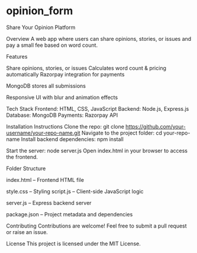 # opinion_form
Share Your Opinion Platform

Overview
A web app where users can share opinions, stories, or issues and pay a small fee based on word count.

Features

Share opinions, stories, or issues
Calculates word count & pricing automatically
Razorpay integration for payments

MongoDB stores all submissions

Responsive UI with blur and animation effects

Tech Stack
Frontend: HTML, CSS, JavaScript
Backend: Node.js, Express.js
Database: MongoDB
Payments: Razorpay API

Installation Instructions
Clone the repo:
git clone https://github.com/your-username/your-repo-name.git
Navigate to the project folder:
cd your-repo-name
Install backend dependencies:
npm install

Start the server:
node server.js
Open index.html in your browser to access the frontend.

Folder Structure

index.html – Frontend HTML file

style.css – Styling
script.js – Client-side JavaScript logic

server.js – Express backend server

package.json – Project metadata and dependencies

Contributing
Contributions are welcome! Feel free to submit a pull request or raise an issue.

License
This project is licensed under the MIT License.

